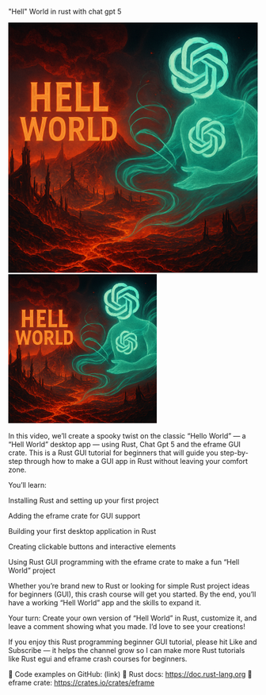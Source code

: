 "Hell" World in rust with chat gpt 5

![hell world](https://github.com/feenix100/hell_world/blob/main/hell%20world.png)
<img src="https://github.com/feenix100/hell_world/blob/main/hell%20world.png" alt="Hell World Thumbnail" width="300">


In this video, we’ll create a spooky twist on the classic “Hello World” — a “Hell World” desktop app — using Rust, Chat Gpt 5 and the eframe GUI crate. This is a Rust GUI tutorial for beginners that will guide you step-by-step through how to make a GUI app in Rust without leaving your comfort zone.

You’ll learn:

Installing Rust and setting up your first project

Adding the eframe crate for GUI support

Building your first desktop application in Rust

Creating clickable buttons and interactive elements

Using Rust GUI programming with the eframe crate to make a fun “Hell World” project

Whether you’re brand new to Rust or looking for simple Rust project ideas for beginners (GUI), this crash course will get you started. By the end, you’ll have a working “Hell World” app and the skills to expand it.

Your turn: Create your own version of “Hell World” in Rust, customize it, and leave a comment showing what you made. I’d love to see your creations!

If you enjoy this Rust programming beginner GUI tutorial, please hit Like and Subscribe — it helps the channel grow so I can make more Rust tutorials like Rust egui and eframe crash courses for beginners.

📌 Code examples on GitHub: (link)
📌 Rust docs: https://doc.rust-lang.org
📌 eframe crate: https://crates.io/crates/eframe
